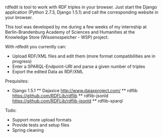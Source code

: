 rdfedit is tool to work with RDF triples in your browser. Just start the Django application (Python 2.7.3, Django 1.5.1) and call the corresponding website in your browser.

This tool was developed by me during a few weeks of my internship at Berlin-Brandenburg Academy of Sciences and Humanities at the Knowledge Store (Wissensspeicher - WSP) project.

With rdfedit you currently can:
* Upload RDF/XML files and edit them (more format compatibilities are in progress)
* Enter a SPARQL-Endpoint-URI and parse a given number of triples
* Export the edited Data as RDF/XML

Prequisites:
* Django 1.5.1
** Dajaxice http://www.dajaxproject.com/
** rdflib https://github.com/RDFLib/rdflib
** rdflib-jsonld https://github.com/RDFLib/rdflib-jsonld
** rdflib-sparql

Todo:
* Support more upload formats
* Provide tests and setup files
* Spring cleaning